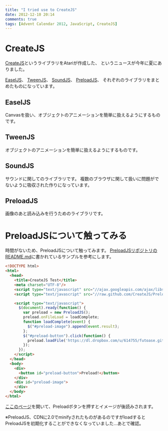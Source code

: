 ```yaml
---
title: "I tried use to CreateJS"
date: 2012-12-10 20:14
comments: true
tags: [Advent Calendar 2012, JavaScript, CreateJS]
---
```


# CreateJS

[CreateJS](http://www.createjs.com/)というライブラリをAtariが作成した、
というニュースが今年に夏にありました。

[EaselJS](http://www.createjs.com/#!/EaselJS)、
[TweenJS](http://www.createjs.com/#!/TweenJS)、 
[SoundJS](http://www.createjs.com/#!/SoundJS)、
[PreloadJS](http://www.createjs.com/#!/PreloadJS)、
それぞれのライブラリをまとめたものになっています。

## EaselJS

Canvasを扱い、オブジェクトのアニメーションを簡単に扱えるようにするものです。

## TweenJS

オブジェクトのアニメーションを簡単に扱えるようにするものです。

## SoundJS

サウンドに関してのライブラリです。
複数のブラウザに関して扱いに問題がでないように吸収された作りになっています。

## PreloadJS

画像のあと読み込みを行うためのライブラリです。

# PreloadJSについて触ってみる

時間がないため、PreloadJSについて触ってみます。
[PreloadJSリポジトリのREADME.md](https://github.com/CreateJS/PreloadJS/blob/master/README.md)に書かれているサンプルを参考にします。

```html
<!DOCTYPE html>
<html>
  <head>
    <title>CreateJS Test</title>
    <meta charset="UTF-8"/>
    <script type="text/javascript" src="//ajax.googleapis.com/ajax/libs/jquery/1.8.3/jquery.min.js"></script>
    <script type="text/javascript" src="//raw.github.com/CreateJS/PreloadJS/02997fbd4c4139b4bd7cde1d7efe0e9210739095/lib/preloadjs-0.1.0.min.js"></script>

    <script type="text/javascript">
      $(document).ready(function() {
        var preload = new PreloadJS();
        preload.onFileLoad = loadComplete;
        function loadComplete(event) {
          $("#preload-image").append(event.result);
        };
        $("#preload-button").click(function() {
          preload.loadFile('https://dl.dropbox.com/u/614755/futoase.github.com/i-tried-to-use-the-create-js/test.png'); 
        });
      });
    </script>
  </head>
  <body>
    <div>
      <button id="preload-button">Preload!</button>
    </div>
    <div id="preload-image">
    </div>
  </body>
</html>
```

[ここのページ](https://dl.dropbox.com/u/614755/futoase.github.com/i-tried-to-use-the-create-js/test.html)を開いて、Preloadボタンを押すとイメージが後読みされます。

※PreloadJS、CDNに2.0でminifyされたものがあるのですがloadするとPreloadJSを初期化することができなくなっていました...あとで確認。
